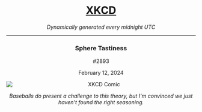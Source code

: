 
<body>
<h1 style="text-align:center;"><a href="https://xkcd.com">XKCD</a></h1>
<p style="text-align:center;"><em>Dynamically generated every midnight UTC</em></p>
<hr>
<div style="text-align:center;">
    <h3><strong>Sphere Tastiness</strong></h3>
    <p>#2893</p>
    <p>February 12, 2024</p>
    <img src="https://imgs.xkcd.com/comics/sphere_tastiness.png" alt="XKCD Comic" style="display:block;margin:auto;">
    <p><em>Baseballs do present a challenge to this theory, but I'm convinced we just haven't found the right seasoning.</em></p>
</div>
</body>
